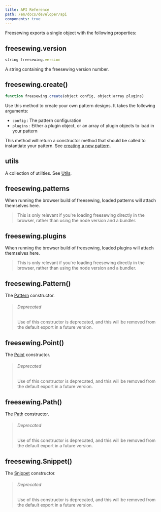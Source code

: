 ```yaml
---
title: API Reference
path: /en/docs/developer/api
components: true
---
```


Freesewing exports a single object with the following properties:

## freesewing.version

```js
string freesewing.version
```

A string containing the freesewing version number.

## freesewing.create()

```js
function freesewing.create(object config, object|array plugins)
```

Use this method to create your own pattern designs. It takes the 
following arguments:

 - `config` : The pattern configuration
 - `plugins` : Either a plugin object, or an array of plugin objects
 to load in your pattern

This method will return a constructor method that should be called to 
instantiate your pattern. 
See [creating a new pattern](/en/docs/developer/examples/#creating-a-new-pattern).

## utils

A collection of utilities. See [Utils](./api/utils).

## freesewing.patterns

When running the browser build of freesewing, 
loaded patterns will attach themselves here.

> This is only relevant if you're loading freesewing directly in the 
> browser, rather than using the node version and a bundler.

## freesewing.plugins

When running the browser build of freesewing, 
loaded plugins will attach themselves here.

> This is only relevant if you're loading freesewing directly in the 
> browser, rather than using the node version and a bundler.

## freesewing.Pattern()

The [Pattern](./api/pattern) constructor. 

> ###### Deprecated
>
> Use of this constructor is deprecated, and this will be removed from 
> the default export in a future version.

## freesewing.Point()

The [Point](./api/point) constructor.

> ###### Deprecated
>
> Use of this constructor is deprecated, and this will be removed from 
> the default export in a future version.

## freesewing.Path()

The [Path](./api/path) constructor.

> ###### Deprecated
>
> Use of this constructor is deprecated, and this will be removed from 
> the default export in a future version.

## freesewing.Snippet()

The [Snippet](./api/snippet) constructor.

> ###### Deprecated
>
> Use of this constructor is deprecated, and this will be removed from 
> the default export in a future version.
